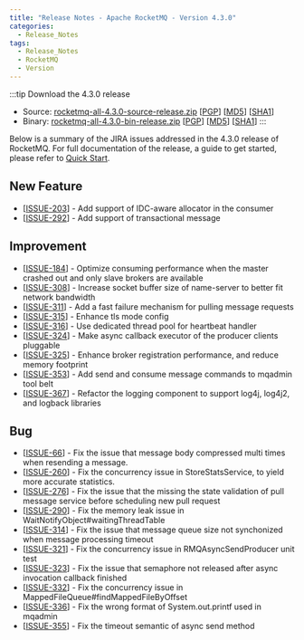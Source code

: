 ```yaml
---
title: "Release Notes - Apache RocketMQ - Version 4.3.0"
categories:
  - Release_Notes
tags:
  - Release_Notes
  - RocketMQ
  - Version
---
```


:::tip Download the 4.3.0 release
* Source: [rocketmq-all-4.3.0-source-release.zip](https://archive.apache.org/dist/rocketmq/4.3.0/rocketmq-all-4.3.0-source-release.zip) [[PGP](https://archive.apache.org/dist/rocketmq/4.3.0/rocketmq-all-4.3.0-source-release.zip.asc)] [[MD5](https://archive.apache.org/dist/rocketmq/4.3.0/rocketmq-all-4.3.0-source-release.zip.md5)] [[SHA1](https://archive.apache.org/dist/rocketmq/4.3.0/rocketmq-all-4.3.0-source-release.zip.sha1)]
* Binary: [rocketmq-all-4.3.0-bin-release.zip](https://archive.apache.org/dist/rocketmq/4.3.0/rocketmq-all-4.3.0-bin-release.zip) [[PGP](https://archive.apache.org/dist/rocketmq/4.3.0/rocketmq-all-4.3.0-bin-release.zip.asc)] [[MD5](https://archive.apache.org/dist/rocketmq/4.3.0/rocketmq-all-4.3.0-bin-release.zip.md5)] [[SHA1](https://archive.apache.org/dist/rocketmq/4.3.0/rocketmq-all-4.3.0-bin-release.zip.sha1)]
:::
<!--truncate-->
Below is a summary of the JIRA issues addressed in the 4.3.0 release of RocketMQ. For full documentation of the release, a guide to get started, please refer to <a href='/docs/快速入门/02quickstart/'>Quick Start</a>.

## New Feature

<ul>
<li>[<a href='https://issues.apache.org/jira/browse/ROCKETMQ-203'>ISSUE-203</a>] -    Add support of IDC-aware allocator in the consumer
</li>
<li>[<a href='https://github.com/apache/rocketmq/issues/292'>ISSUE-292</a>] -         Add support of transactional message
</li>
</ul>

## Improvement

<ul>



<li>[<a href='https://issues.apache.org/jira/browse/ROCKETMQ-184'>ISSUE-184</a>] -   Optimize consuming performance when the master crashed out and only slave brokers are available
</li>
<li>[<a href='https://issues.apache.org/jira/projects/ROCKETMQ/issues/ROCKETMQ-308'>ISSUE-308</a>] -   Increase socket buffer size of name-server to better fit network bandwidth
</li>
<li>[<a href='https://issues.apache.org/jira/browse/ROCKETMQ-311'>ISSUE-311</a>] -   Add a fast failure mechanism for pulling message requests
</li>
<li>[<a href='https://issues.apache.org/jira/projects/ROCKETMQ/issues/ROCKETMQ-315'>ISSUE-315</a>] -   Enhance tls mode config
</li>
<li>[<a href='https://github.com/apache/rocketmq/issues/314'>ISSUE-316</a>] -   Use dedicated thread pool for heartbeat handler
</li>
<li>[<a href='https://issues.apache.org/jira/projects/ROCKETMQ/issues/ROCKETMQ-324'>ISSUE-324</a>] -   Make async callback executor of the producer clients pluggable
</li>
<li>[<a href='https://github.com/apache/rocketmq/issues/325'>ISSUE-325</a>] -     Enhance broker registration performance, and reduce memory footprint
</li>
<li>[<a href='https://issues.apache.org/jira/projects/ROCKETMQ/issues/ROCKETMQ-353'>ISSUE-353</a>] -         Add send and consume message commands to mqadmin tool belt
</li>
<li>[<a href='https://github.com/apache/rocketmq/issues/367'>ISSUE-367</a>] -     Refactor the logging component to support log4j, log4j2, and logback libraries 
</li>
</ul>


## Bug

<ul>
<li>[<a href='https://github.com/apache/rocketmq/issues/66'>ISSUE-66</a>] -   Fix the issue that message body compressed multi times when resending a message.
</li>
<li>[<a href='https://github.com/apache/rocketmq/issues/260'>ISSUE-260</a>] -   Fix the concurrency issue in StoreStatsService, to yield more accurate statistics.
</li>
<li>[<a href='https://github.com/apache/rocketmq/issues/276'>ISSUE-276</a>] -   Fix the issue that the missing the state validation of pull message service before scheduling new pull request
</li>
<li>[<a href='https://issues.apache.org/jira/browse/ROCKETMQ-290'>ISSUE-290</a>] -   Fix the memory leak issue in WaitNotifyObject#waitingThreadTable
</li>
<li>[<a href='https://issues.apache.org/jira/browse/ROCKETMQ-314'>ISSUE-314</a>] -   Fix the issue that message queue size not synchonized when message processing timeout
</li>
<li>[<a href='https://github.com/apache/rocketmq/issues/321'>ISSUE-321</a>] -   Fix the concurrency issue in RMQAsyncSendProducer unit test
</li>
<li>[<a href='https://issues.apache.org/jira/browse/ROCKETMQ-323'>ISSUE-323</a>] -   Fix the issue that semaphore not released after async invocation callback finished
</li>
<li>[<a href='https://issues.apache.org/jira/browse/ROCKETMQ-332'>ISSUE-332</a>] -   Fix the concurrency issue in MappedFileQueue#findMappedFileByOffset
</li>
<li>[<a href='https://issues.apache.org/jira/browse/ROCKETMQ-336'>ISSUE-336</a>] -   Fix the wrong format of System.out.printf used in mqadmin
</li>
<li>[<a href='https://issues.apache.org/jira/browse/ROCKETMQ-355'>ISSUE-355</a>] -   Fix the timeout semantic of async send method
</li>
</ul>
                                        
            


